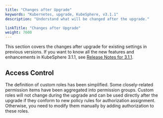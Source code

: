 ```yaml
---
title: "Changes after Upgrade"
keywords: "Kubernetes, upgrade, KubeSphere, v3.1.1"
description: "Understand what will be changed after the upgrade."

linkTitle: "Changes after Upgrade"
weight: 7600
---
```


This section covers the changes after upgrade for existing settings in previous versions. If you want to know all the new features and enhancements in KubeSphere 3.1.1, see [Release Notes for 3.1.1](../../release/release-v311/).

## Access Control

The definition of custom roles has been simplified. Some closely-related permission items have been aggregated into permission groups. Custom roles will not change during the upgrade and can be used directly after the upgrade if they conform to new policy rules for authorization assignment. Otherwise, you need to modify them manually by adding authorization to these roles.

